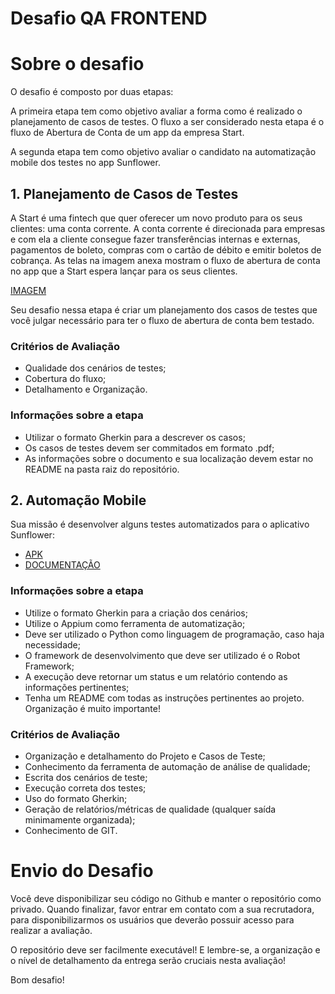 # Desafio QA FRONTEND

# Sobre o desafio

O desafio é composto por duas etapas:

A primeira etapa tem como objetivo avaliar a forma como é realizado o planejamento de casos de testes. O fluxo a ser considerado nesta etapa é o fluxo de Abertura de Conta de um app da empresa Start.

A segunda etapa tem como objetivo avaliar o candidato na automatização mobile dos testes no app Sunflower.

## 1. Planejamento de Casos de Testes
A Start é uma fintech que quer oferecer um novo produto para os seus clientes: uma conta corrente. A conta corrente é direcionada para empresas e com ela a cliente consegue fazer transferências internas e externas, pagamentos de boleto, compras com o cartão de débito e emitir boletos de cobrança. As telas na imagem anexa mostram o fluxo de abertura de conta no app que a Start espera lançar para os seus clientes.

[IMAGEM](https://github.com/laspbr/DESAFIO_QA_FRONTEND/blob/main/88742049-8429b400-d117-11ea-80a0-b86f26ed20ab.png)

Seu desafio nessa etapa é criar um planejamento dos casos de testes que você julgar necessário para ter o fluxo de abertura de conta bem testado. 

### Critérios de Avaliação

   - Qualidade dos cenários de testes;
   - Cobertura do fluxo;
   - Detalhamento e Organização.
   
### Informações sobre a etapa

   - Utilizar o formato Gherkin para a descrever os casos;
   - Os casos de testes devem ser commitados em formato .pdf;
   - As informações sobre o documento e sua localização devem estar no README na pasta raiz do repositório.

## 2. Automação Mobile

Sua missão é desenvolver alguns testes automatizados para o aplicativo Sunflower:

   - [APK](https://github.com/laspbr/DESAFIO_QA_FRONTEND/blob/main/sunflower.apk)
   - [DOCUMENTAÇÃO](https://github.com/android/sunflower#unsplash-api-key)

### Informações sobre a etapa

   - Utilize o formato Gherkin para a criação dos cenários;
   - Utilize o Appium como ferramenta de automatização;
   - Deve ser utilizado o Python como linguagem de programação, caso haja necessidade;
   - O framework de desenvolvimento que deve ser utilizado é o Robot Framework;
   - A execução deve retornar um status e um relatório contendo as informações pertinentes;
   - Tenha um README com todas as instruções pertinentes ao projeto. Organização é muito importante!

### Critérios de Avaliação

   - Organização e detalhamento do Projeto e Casos de Teste; 
   - Conhecimento da ferramenta de automação de análise de qualidade;
   - Escrita dos cenários de teste; 
   - Execução correta dos testes;
   - Uso do formato Gherkin;
   - Geração de relatórios/métricas de qualidade (qualquer saída minimamente organizada);
   - Conhecimento de GIT.

# Envio do Desafio

 Você deve disponibilizar seu código no Github e manter o repositório como privado. Quando finalizar, favor entrar em contato com a sua recrutadora, para disponibilizarmos os usuários que deverão possuir acesso para realizar a avaliação.

O repositório deve ser facilmente executável! E lembre-se, a organização e o nível de detalhamento da entrega serão cruciais nesta avaliação!

Bom desafio! 

